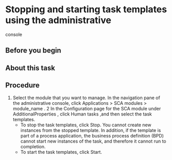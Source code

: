 <!-- image -->

# Stopping and starting task templates using the administrative
console

## Before you begin

## About this task

## Procedure

1. Select the module that you want to manage. In
the navigation pane of the administrative console, click Applications > SCA modules > module\_name .
2 In the Configuration page for the SCA module under AdditionalProperties , click Human tasks ,and then select the task templates.
    - To stop the task templates, click Stop.
You cannot create new instances from the stopped template. In addition,
if the template is part of a process application, the
business process definition (BPD) cannot start new instances of the
task, and therefore it cannot run to completion.
    - To start the task templates, click Start.

<!-- image -->